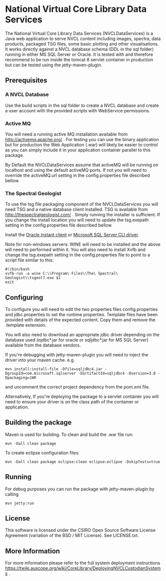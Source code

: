 # National Virtual Core Library Data Services
The National Virtual Core Library Data Services (NVCLDataServices) is a Java web application to serve NVCL content including images, spectra, data products, packaged TSG files, some basic plotting and other visualisations.  It works directly against a NVCL database schema (DDL in the sql folder) running in either MS SQL Server or Oracle.  It is tested with and therefore recommend to be run inside the tomcat 8 servlet container in production but can be tested using the jetty-maven-plugin.

## Prerequisites

### A NVCL Database

Use the build scripts in the sql folder to create a NVCL database and create a user account with the provided scripts with WebService permissions.

### Active MQ

You will need a running active MQ installation available from http://activemq.apache.org/ . For testing you can use the binary application but for production the Web Application (.war) will likely be easier to control as you can simply include it in your application container parallel to this package.

By Default the NVCLDataServices assume that activeMQ will be running on localhost and using the default activeMQ ports.  If not you will need to override the activeMQ.url setting in the config.properties file described bellow.

### The Spectral Geologist

To use the tsg file packaging component of the NVCLDataServices you will need TSG and a native database client installed.  TSG is available from http://thespectralgeologist.com/ . Simply running the installer is sufficient.  If you change the install location you will need to update the tsg.exepath setting in the config.properties file described bellow.

Install the [Oracle instant client](http://www.oracle.com/technetwork/topics/winsoft-085727.html) or [Microsoft SQL Server CLI driver](http://www.microsoft.com/en-us/download/details.aspx?id=16978).

Note for non-windows servers: WINE will need to be installed and the above will need to performed within it.  You will also need to install Xvfb and change the tsg.exepath setting in the config.properties file to point to a script file similar to this:

    #!/bin/bash
    xvfb-run -a wine C:\\Program\ Files\\The\ Spectral\ Geologist\\tsgeol7.exe $1
    exit

## Configuring

To configure you will need to edit the two properties files config.properties and jdbc.properties to set the runtime properties.  Template files have been provided with details of the expected content.  Copy them and remove the .template extension.

You will also need to download an appropriate jdbc driver depending on the database used (ojdbc*.jar for oracle or sqljdbc*.jar for MS SQL Server) available from the database vendors.  

If you're debugging with jetty-maven-plugin you will need to inject the driver into your maven cache. e.g.

    mvn install:install-file -Dfile=sqljdbc4.jar -DgroupId=com.microsoft.sqlserver -DartifactId=sqljdbc4 -Dversion=3.0 -Dpackaging=JAR

and uncomment the correct project dependency from the pom.xml file.

Alternatively, If you're deploying the package to a servlet container you will need to ensure your driver is on the class path of the container or application.

## Building the package
Maven is used for building. To clean and build the .war file run:

    mvn -Dall clean package 

To create eclipse configuration files:

    mvn -Dall clean package eclipse:clean eclipse:eclipse -DskipTests=true


## Running

For debug purposes you can run the package with jetty-maven-plugin by calling

    mvn jetty:run

## License

This software is licensed under the CSIRO Open Source Software License Agreement (variation of the BSD / MIT License).  See LICENSE.txt.

## More Information

For more information please refer to the full system deployment instructions https://twiki.auscope.org/wiki/CoreLibrary/DeployingNVCLCustodianSystems .